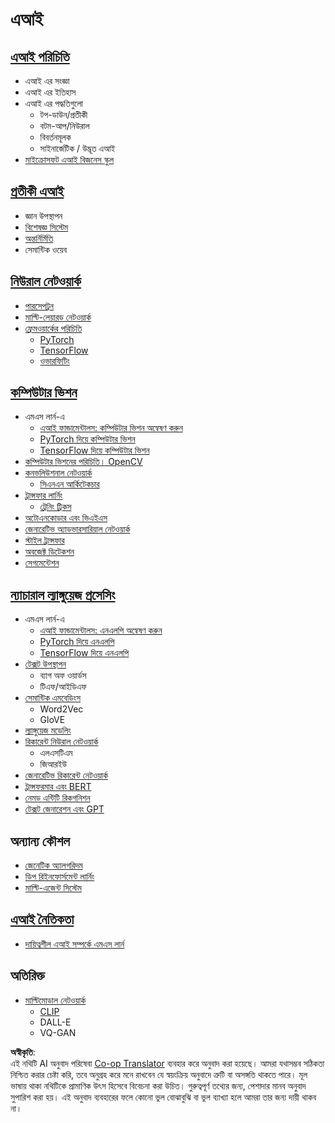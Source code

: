 <!--
CO_OP_TRANSLATOR_METADATA:
{
  "original_hash": "f2f88dbd2debd38e26149b27b1fd272d",
  "translation_date": "2025-08-26T11:21:59+00:00",
  "source_file": "etc/Mindmap.md",
  "language_code": "bn"
}
-->
# এআই

## [এআই পরিচিতি](https://github.com/microsoft/AI-For-Beginners/blob/main/lessons/1-Intro/README.md)
 - এআই এর সংজ্ঞা
 - এআই এর ইতিহাস
 - এআই এর পদ্ধতিগুলো
     - টপ-ডাউন/প্রতীকী
     - বটম-আপ/নিউরাল
     - বিবর্তনমূলক
     - সাইনার্জেটিক / উদ্ভূত এআই
 - [মাইক্রোসফট এআই বিজনেস স্কুল](https://www.microsoft.com/ai/ai-business-school/?WT.mc_id=academic-77998-cacaste)

## [প্রতীকী এআই](https://github.com/microsoft/AI-For-Beginners/blob/main/lessons/2-Symbolic/README.md)
 - জ্ঞান উপস্থাপন
 - [বিশেষজ্ঞ সিস্টেম](https://github.com/microsoft/AI-For-Beginners/blob/main/lessons/2-Symbolic/Animals.ipynb)
 - [অন্তর্নির্মিতি](https://github.com/microsoft/AI-For-Beginners/blob/main/lessons/2-Symbolic/FamilyOntology.ipynb)
 - সেমান্টিক ওয়েব

## [নিউরাল নেটওয়ার্ক](https://github.com/microsoft/AI-For-Beginners/blob/main/lessons/3-NeuralNetworks/README.md)
 - [পারসেপট্রন](https://github.com/microsoft/AI-For-Beginners/blob/main/lessons/3-NeuralNetworks/03-Perceptron/README.md)
 - [মাল্টি-লেয়ারড নেটওয়ার্ক](https://github.com/microsoft/AI-For-Beginners/blob/main/lessons/3-NeuralNetworks/04-OwnFramework/README.md)
 - [ফ্রেমওয়ার্কের পরিচিতি](https://github.com/microsoft/AI-For-Beginners/blob/main/lessons/3-NeuralNetworks/05-Frameworks/README.md)
   - [PyTorch](https://github.com/microsoft/AI-For-Beginners/blob/main/lessons/3-NeuralNetworks/05-Frameworks/IntroPyTorch.ipynb)
   - [TensorFlow](https://github.com/microsoft/AI-For-Beginners/blob/main/lessons/3-NeuralNetworks/05-Frameworks/IntroKerasTF.md)
   - [ওভারফিটিং](https://github.com/microsoft/AI-For-Beginners/blob/main/lessons/3-NeuralNetworks/05-Frameworks/Overfitting.md)

## [কম্পিউটার ভিশন](https://github.com/microsoft/AI-For-Beginners/blob/main/lessons/4-ComputerVision/README.md)
 - এমএস লার্ন-এ
    - [এআই ফান্ডামেন্টালস: কম্পিউটার ভিশন অন্বেষণ করুন](https://docs.microsoft.com/learn/paths/explore-computer-vision-microsoft-azure/?WT.mc_id=academic-77998-cacaste)
    - [PyTorch দিয়ে কম্পিউটার ভিশন](https://docs.microsoft.com/learn/modules/intro-computer-vision-pytorch/?WT.mc_id=academic-77998-cacaste)
    - [TensorFlow দিয়ে কম্পিউটার ভিশন](https://docs.microsoft.com/learn/modules/intro-computer-vision-TensorFlow/?WT.mc_id=academic-77998-cacaste)
 - [কম্পিউটার ভিশনের পরিচিতি। OpenCV](https://github.com/microsoft/AI-For-Beginners/blob/main/lessons/4-ComputerVision/06-IntroCV/README.md)
 - [কনভলিউশনাল নেটওয়ার্ক](https://github.com/microsoft/AI-For-Beginners/blob/main/lessons/4-ComputerVision/07-ConvNets/README.md)
   - [সিএনএন আর্কিটেকচার](https://github.com/microsoft/AI-For-Beginners/blob/main/lessons/4-ComputerVision/07-ConvNets/CNN_Architectures.md)
 - [ট্রান্সফার লার্নিং](https://github.com/microsoft/AI-For-Beginners/blob/main/lessons/4-ComputerVision/08-TransferLearning/README.md)
   - [ট্রেনিং ট্রিকস](https://github.com/microsoft/AI-For-Beginners/blob/main/lessons/4-ComputerVision/08-TransferLearning/TrainingTricks.md)
 - [অটোএনকোডার এবং ভিএইএস](https://github.com/microsoft/AI-For-Beginners/blob/main/lessons/4-ComputerVision/09-Autoencoders/README.md)
 - [জেনারেটিভ অ্যাডভারসারিয়াল নেটওয়ার্ক](https://github.com/microsoft/AI-For-Beginners/blob/main/lessons/4-ComputerVision/10-GANs/README.md)
 - [স্টাইল ট্রান্সফার](https://github.com/microsoft/AI-For-Beginners/blob/main/lessons/4-ComputerVision/10-GANs/StyleTransfer.ipynb)
 - [অবজেক্ট ডিটেকশন](https://github.com/microsoft/AI-For-Beginners/blob/main/lessons/4-ComputerVision/11-ObjectDetection/README.md)
 - [সেগমেন্টেশন](https://github.com/microsoft/AI-For-Beginners/blob/main/lessons/4-ComputerVision/12-Segmentation/README.md)
 
## [ন্যাচারাল ল্যাঙ্গুয়েজ প্রসেসিং](https://github.com/microsoft/AI-For-Beginners/blob/main/lessons/5-NLP/README.md)
 - এমএস লার্ন-এ
    - [এআই ফান্ডামেন্টালস: এনএলপি অন্বেষণ করুন](https://docs.microsoft.com/learn/paths/explore-natural-language-processing/?WT.mc_id=academic-77998-cacaste)
    - [PyTorch দিয়ে এনএলপি](https://docs.microsoft.com/learn/modules/intro-natural-language-processing-pytorch/?WT.mc_id=academic-77998-cacaste)
    - [TensorFlow দিয়ে এনএলপি](https://docs.microsoft.com/learn/modules/intro-natural-language-processing-TensorFlow/?WT.mc_id=academic-77998-cacaste)
 - [টেক্সট উপস্থাপন](https://github.com/microsoft/AI-For-Beginners/blob/main/lessons/5-NLP/13-TextRep/README.md)
    - ব্যাগ অফ ওয়ার্ডস
    - টিএফ/আইডিএফ
 - [সেমান্টিক এমবেডিংস](https://github.com/microsoft/AI-For-Beginners/blob/main/lessons/5-NLP/14-Embeddings/README.md)
    - Word2Vec
    - GloVE
 - [ল্যাঙ্গুয়েজ মডেলিং](https://github.com/microsoft/AI-For-Beginners/blob/main/lessons/5-NLP/15-LanguageModeling)
 - [রিকারেন্ট নিউরাল নেটওয়ার্ক](https://github.com/microsoft/AI-For-Beginners/blob/main/lessons/5-NLP/16-RNN/README.md)
     - এলএসটিএম
     - জিআরইউ
 - [জেনারেটিভ রিকারেন্ট নেটওয়ার্ক](https://github.com/microsoft/AI-For-Beginners/blob/main/lessons/5-NLP/17-GenerativeNetworks/README.md)
 - [ট্রান্সফরমার এবং BERT](https://github.com/microsoft/AI-For-Beginners/blob/main/lessons/5-NLP/18-Transformers/README.md)
 - [নেমড এন্টিটি রিকগনিশন](https://github.com/microsoft/AI-For-Beginners/blob/main/lessons/5-NLP/19-NER/README.md)
 - [টেক্সট জেনারেশন এবং GPT](https://github.com/microsoft/AI-For-Beginners/blob/main/lessons/5-NLP/20-LanguageModels/README.md)
## অন্যান্য কৌশল
 - [জেনেটিক অ্যালগরিদম](https://github.com/microsoft/AI-For-Beginners/blob/main/lessons/6-Other/21-GeneticAlgorithms/README.md)
 - [ডিপ রিইনফোর্সমেন্ট লার্নিং](https://github.com/microsoft/AI-For-Beginners/blob/main/lessons/6-Other/22-DeepRL/README.md)
 - [মাল্টি-এজেন্ট সিস্টেম](https://github.com/microsoft/AI-For-Beginners/blob/main/lessons/6-Other/23-MultiagentSystems/README.md)

## [এআই নৈতিকতা](https://github.com/microsoft/AI-For-Beginners/blob/main/lessons/7-Ethics/README.md)
 - [দায়িত্বশীল এআই সম্পর্কে এমএস লার্ন](https://docs.microsoft.com/learn/paths/responsible-ai-business-principles/?WT.mc_id=academic-77998-cacaste)
## অতিরিক্ত
 - [মাল্টিমোডাল নেটওয়ার্ক](https://github.com/microsoft/AI-For-Beginners/blob/main/lessons/X-Extras/X1-MultiModal/README.md)
   - [CLIP](https://github.com/microsoft/AI-For-Beginners/blob/main/lessons/X-Extras/X1-MultiModal/Clip.ipynb)
   - DALL-E
   - VQ-GAN

**অস্বীকৃতি**:  
এই নথিটি AI অনুবাদ পরিষেবা [Co-op Translator](https://github.com/Azure/co-op-translator) ব্যবহার করে অনুবাদ করা হয়েছে। আমরা যথাসম্ভব সঠিকতা নিশ্চিত করার চেষ্টা করি, তবে অনুগ্রহ করে মনে রাখবেন যে স্বয়ংক্রিয় অনুবাদে ত্রুটি বা অসঙ্গতি থাকতে পারে। মূল ভাষায় থাকা নথিটিকে প্রামাণিক উৎস হিসেবে বিবেচনা করা উচিত। গুরুত্বপূর্ণ তথ্যের জন্য, পেশাদার মানব অনুবাদ সুপারিশ করা হয়। এই অনুবাদ ব্যবহারের ফলে কোনো ভুল বোঝাবুঝি বা ভুল ব্যাখ্যা হলে আমরা তার জন্য দায়ী থাকব না।